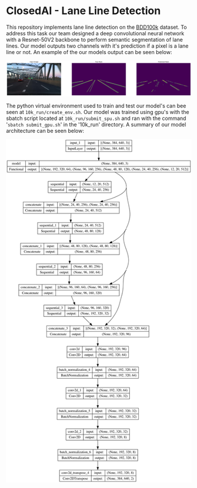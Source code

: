 # ClosedAI - Lane Line Detection

This repository implements lane line detection on the [BDD100k](https://www.vis.xyz/bdd100k/) dataset. To address this task our team designed a deep convolutional neural network with a Resnet-50V2 backbone to perform semantic segmentation of lane lines. Our model outputs two channels with it's prediction if a pixel is a lane line or not. An example of the our models output can be seen below:

![Model Sample Output](10k_run/Figures/example_output.png)

The python virtual environment used to train and test our model's can bee seen at `10k_run/create_env.sh`. Our model was trained using gpu's with the sbatch script located at `10k_run/submit_spu.sh` and ran with the command '`sbatch submit_gpu.sh`' in the '10k_run' directory. A summary of our model architecture can be seen below:

![Model Sample Output](10k_run/Figures/model_d11_3new_full_45_10pat_arch_plot.png)
